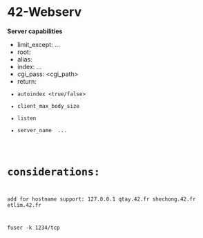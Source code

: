 # 42-Webserv


**Server capabilities**
- limit_except: <method> ...
- root: <path>
- alias: <path>
- index: <path> ...
- cgi_pass: <cgi_path>
- return: <code> <url>
- autoindex <true/false>
- client_max_body_size <number>
- listen <port>
- server_name <name> ...

# considerations:


add for hostname support:
127.0.0.1       qtay.42.fr shechong.42.fr etlim.42.fr

fuser -k 1234/tcp
